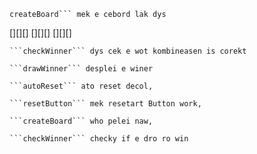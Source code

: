  ```
 createBoard``` mek e cebord lak dys
 ```
[][][]
[][][]
[][][]
```
```checkWinner``` dys cek e wot kombineasen is corekt

```drawWinner``` desplei e winer

```autoReset``` ato reset decol,

```resetButton``` mek resetart Button work,

```createBoard``` who pelei naw,

```checkWinner``` checky if e dro ro win
